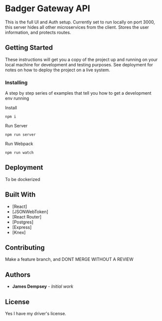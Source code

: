 # Badger Gateway API

This is the full UI and Auth setup. Currently set to run locally on port 3000, this server hides all other microservices from the client. Stores the user information, and protects routes.

## Getting Started

These instructions will get you a copy of the project up and running on your local machine for development and testing purposes. See deployment for notes on how to deploy the project on a live system.


### Installing

A step by step series of examples that tell you how to get a development env running

Install

```
npm i
```

Run Server

```
npm run server
```

Run Webpack

```
npm run watch
```


## Deployment

To be dockerized

## Built With

* [React]
* [JSONWebToken]
* [React Router]
* [Postgres]
* [Express]
* [Knex]

## Contributing

Make a feature branch, and DONT MERGE WITHOUT A REVIEW


## Authors

* **James Dempsey** - *Initial work* 


## License

Yes I have my driver's license.
